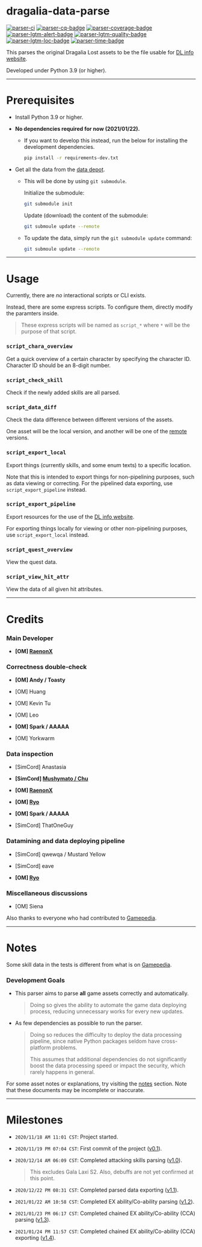 # dragalia-data-parse

[![parser-ci]][parser-ci-link]
[![parser-cq-badge]][parser-cq-link]
[![parser-coverage-badge]][parser-cq-link]
[![parser-lgtm-alert-badge]][parser-lgtm-alert-link]
[![parser-lgtm-quality-badge]][parser-lgtm-quality-link]
[![parser-lgtm-loc-badge]][parser-lgtm-quality-link]
[![parser-time-badge]][parser-time-link]

This parses the original Dragalia Lost assets to be the file usable for [DL info website][DL-info].

Developed under Python 3.9 (or higher).

[DL-info]: https://dl.raenonx.cc

[parser-repo]:  https://github.com/RaenonX-DL/dragalia-data-parse/

[parser-ci]: https://github.com/RaenonX-DL/dragalia-data-parse/workflows/CI/badge.svg

[parser-ci-link]: https://github.com/RaenonX-DL/dragalia-data-parse/actions?query=workflow%3ACI

[parser-coverage-badge]: https://app.codacy.com/project/badge/Coverage/0053d85597a740c393a6bfd007e4033b

[parser-cq-badge]: https://app.codacy.com/project/badge/Grade/0053d85597a740c393a6bfd007e4033b

[parser-cq-link]: https://www.codacy.com/gh/RaenonX-DL/dragalia-data-parse/dashboard

[parser-time-badge]: https://wakatime.com/badge/github/RaenonX-DL/dragalia-data-parse.svg

[parser-time-link]: https://wakatime.com/badge/github/RaenonX-DL/dragalia-data-parse

[parser-lgtm-alert-badge]: https://img.shields.io/lgtm/alerts/g/RaenonX-DL/dragalia-data-parse.svg?logo=lgtm&logoWidth=18

[parser-lgtm-alert-link]: https://lgtm.com/projects/g/RaenonX-DL/dragalia-data-parse/alerts/

[parser-lgtm-quality-badge]: https://img.shields.io/lgtm/grade/python/g/RaenonX-DL/dragalia-data-parse.svg?logo=lgtm&logoWidth=18

[parser-lgtm-quality-link]: https://lgtm.com/projects/g/RaenonX-DL/dragalia-data-parse/context:python

[parser-lgtm-loc-badge]: https://badgen.net/lgtm/lines/g/RaenonX-DL/dragalia-data-parse

------

# Prerequisites

- Install Python 3.9 or higher.

- **No dependencies required for now (2021/01/22).**

    - If you want to develop this instead, run the below for installing the development dependencies.

      ```bash
      pip install -r requirements-dev.txt
      ```

- Get all the data from the [data depot][data-depot].

    - This will be done by using `git submodule`.

      Initialize the submodule:

      ```bash
      git submodule init
      ```

      Update (download) the content of the submodule:

      ```bash
      git submoule update --remote
      ```

    - To update the data, simply run the `git submodule update` command:

      ```bash
      git submoule update --remote
      ```

[data-depot]: https://github.com/RaenonX-DL/dragalia-data-depot

------

# Usage

Currently, there are *no* interactional scripts or CLI exists.

Instead, there are some express scripts. To configure them, directly modify the paramters inside.

> These express scripts will be named as `script_*` where `*` will be the purpose of that script.

### `script_chara_overview`

Get a quick overview of a certain character by specifying the character ID. Character ID should be an 8-digit number.

### `script_check_skill`

Check if the newly added skills are all parsed.

### `script_data_diff`

Check the data difference between different versions of the assets.

One asset will be the local version, and another will be one of the [remote][data-depot] versions.

### `script_export_local`

Export things (currently skills, and some enum texts) to a specific location.

Note that this is intended to export things for non-pipelining purposes, such as data viewing or correcting. For the
pipelined data exporting, use `script_export_pipeline` instead.

### `script_export_pipeline`

Export resources for the use of the [DL info website][DL-info].

For exporting things locally for viewing or other non-pipelining purposes, use `script_export_local` instead.

### `script_quest_overview`

View the quest data.

### `script_view_hit_attr`

View the data of all given hit attributes.

------

# Credits

### Main Developer

- **\[OM\] [RaenonX][GH-raenonx]**

### Correctness double-check

- **\[OM\] Andy / Toasty**

- \[OM\] Huang

- \[OM\] Kevin Tu

- \[OM\] Leo

- **\[OM\] Spark / AAAAA**

- \[OM\] Yorkwarm

### Data inspection

- \[SimCord\] Anastasia

- **\[SimCord\] [Mushymato / Chu][GH-mushymato]**

- **\[OM\] [RaenonX][GH-raenonx]**

- **\[OM\] [Ryo][GH-ryo]**

- **\[OM\] Spark / AAAAA**

- \[SimCord\] ThatOneGuy

### Datamining and data deploying pipeline

- \[SimCord\] qwewqa / Mustard Yellow

- \[SimCord\] eave

- **\[OM\] [Ryo][GH-ryo]**

### Miscellaneous discussions

- \[OM\] Siena

Also thanks to everyone who had contributed to [Gamepedia].

[GH-mushymato]: https://github.com/Mushymato

[GH-raenonx]: https://github.com/RaenonX

[GH-ryo]: https://github.com/ryoliao

------

# Notes

Some skill data in the tests is different from what is on [Gamepedia][Gamepedia].

[Gamepedia]: https://dragalialost.wiki/w/

### Development Goals

- This parser aims to parse **all** game assets correctly and automatically.

  > Doing so gives the ability to automate the game data deploying process,
  > reducing unnecessary works for every new updates.

- As few dependencies as possible to run the parser.

  > Doing so reduces the difficulty to deploy the data processing pipeline,
  > since native Python packages seldom have cross-platform problems.
  >
  > This assumes that additional dependencies do not significantly boost the data processing speed
  > or impact the security, which rarely happens in general.

For some asset notes or explanations, try visiting the [notes] section. Note that these documents may be incomplete or
inaccurate.

[notes]: https://github.com/RaenonX-DL/dragalia-data-parse/tree/main/notes

------

# Milestones

- `2020/11/18 AM 11:01 CST`: Project started.

- `2020/11/19 PM 07:04 CST`: First commit of the project ([v0.1]).

- `2020/12/14 AM 06:09 CST`: Completed attacking skills parsing ([v1.0]).

  > This excludes Gala Laxi S2. Also, debuffs are not yet confirmed at this point.

- `2020/12/22 PM 08:31 CST`: Completed parsed data exporting ([v1.1]).

- `2021/01/22 AM 10:58 CST`: Completed EX ability/Co-ability parsing ([v1.2]).

- `2021/01/23 PM 06:17 CST`: Completed chained EX ability/Co-ability (CCA) parsing ([v1.3]).

- `2021/01/24 PM 11:57 CST`: Completed chained EX ability/Co-ability (CCA) exporting ([v1.4]).

[v0.1]: https://github.com/RaenonX-DL/dragalia-data-parse/releases/tag/v0.1

[v1.0]: https://github.com/RaenonX-DL/dragalia-data-parse/releases/tag/v1.0

[v1.1]: https://github.com/RaenonX-DL/dragalia-data-parse/releases/tag/v1.1

[v1.2]: https://github.com/RaenonX-DL/dragalia-data-parse/releases/tag/v1.2

[v1.3]: https://github.com/RaenonX-DL/dragalia-data-parse/releases/tag/v1.3

[v1.4]: https://github.com/RaenonX-DL/dragalia-data-parse/releases/tag/v1.4
